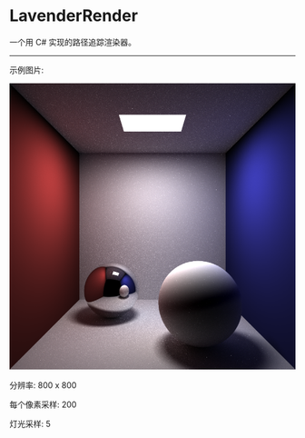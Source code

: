 # LavenderRender
一个用 C# 实现的路径追踪渲染器。

----------------------------------------
示例图片:

![example](<img/800 x 800 200spp.png>)

分辨率: 800 x 800

每个像素采样: 200

灯光采样: 5